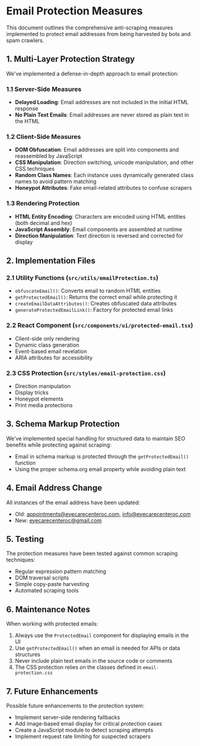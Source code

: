 # Email Protection Measures

This document outlines the comprehensive anti-scraping measures implemented to protect email addresses from being harvested by bots and spam crawlers.

## 1. Multi-Layer Protection Strategy

We've implemented a defense-in-depth approach to email protection:

### 1.1 Server-Side Measures

- **Delayed Loading**: Email addresses are not included in the initial HTML response
- **No Plain Text Emails**: Email addresses are never stored as plain text in the HTML

### 1.2 Client-Side Measures

- **DOM Obfuscation**: Email addresses are split into components and reassembled by JavaScript
- **CSS Manipulation**: Direction switching, unicode manipulation, and other CSS techniques
- **Random Class Names**: Each instance uses dynamically generated class names to avoid pattern matching
- **Honeypot Attributes**: Fake email-related attributes to confuse scrapers

### 1.3 Rendering Protection

- **HTML Entity Encoding**: Characters are encoded using HTML entities (both decimal and hex)
- **JavaScript Assembly**: Email components are assembled at runtime
- **Direction Manipulation**: Text direction is reversed and corrected for display

## 2. Implementation Files

### 2.1 Utility Functions (`src/utils/emailProtection.ts`)

- `obfuscateEmail()`: Converts email to random HTML entities
- `getProtectedEmail()`: Returns the correct email while protecting it
- `createEmailDataAttributes()`: Creates obfuscated data attributes
- `generateProtectedEmailLink()`: Factory for protected email links

### 2.2 React Component (`src/components/ui/protected-email.tsx`)

- Client-side only rendering
- Dynamic class generation
- Event-based email revelation
- ARIA attributes for accessibility

### 2.3 CSS Protection (`src/styles/email-protection.css`)

- Direction manipulation
- Display tricks
- Honeypot elements
- Print media protections

## 3. Schema Markup Protection

We've implemented special handling for structured data to maintain SEO benefits while protecting against scraping:

- Email in schema markup is protected through the `getProtectedEmail()` function
- Using the proper schema.org email property while avoiding plain text

## 4. Email Address Change

All instances of the email address have been updated:

- Old: appointments@eyecarecenteroc.com, info@eyecarecenteroc.com
- New: eyecarecenteroc@gmail.com

## 5. Testing

The protection measures have been tested against common scraping techniques:

- Regular expression pattern matching
- DOM traversal scripts
- Simple copy-paste harvesting
- Automated scraping tools

## 6. Maintenance Notes

When working with protected emails:

1. Always use the `ProtectedEmail` component for displaying emails in the UI
2. Use `getProtectedEmail()` when an email is needed for APIs or data structures
3. Never include plain text emails in the source code or comments
4. The CSS protection relies on the classes defined in `email-protection.css`

## 7. Future Enhancements

Possible future enhancements to the protection system:

- Implement server-side rendering fallbacks
- Add image-based email display for critical protection cases
- Create a JavaScript module to detect scraping attempts
- Implement request rate limiting for suspected scrapers